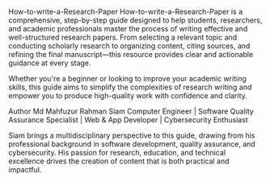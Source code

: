 How-to-write-a-Research-Paper
How-to-write-a-Research-Paper is a comprehensive, step-by-step guide designed to help students, researchers, and academic professionals master the process of writing effective and well-structured research papers. From selecting a relevant topic and conducting scholarly research to organizing content, citing sources, and refining the final manuscript—this resource provides clear and actionable guidance at every stage.

Whether you're a beginner or looking to improve your academic writing skills, this guide aims to simplify the complexities of research writing and empower you to produce high-quality work with confidence and clarity.

Author
Md Mahfuzur Rahman Siam
Computer Engineer | Software Quality Assurance Specialist | Web & App Developer | Cybersecurity Enthusiast

Siam brings a multidisciplinary perspective to this guide, drawing from his professional background in software development, quality assurance, and cybersecurity. His passion for research, education, and technical excellence drives the creation of content that is both practical and impactful.

